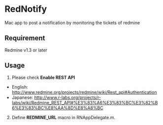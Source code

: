 RedNotify
=========

Mac app to post a notification by monitoring the tickets of redmine

## Requirement

Redmine v1.3 or later

## Usage

1. Please check __Enable REST API__
 * English: http://www.redmine.org/projects/redmine/wiki/Rest_api#Authentication
 * Japanese: http://www.r-labs.org/projects/r-labs/wiki/Redmine_REST_API#%E3%83%A6%E3%83%BC%E3%82%B6%E3%83%BC%E8%AA%8D%E8%A8%BC

2. Define __REDMINE_URL__ macro in RNAppDelegate.m.
